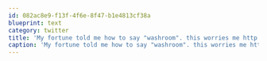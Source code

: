 ```yaml
---
id: 082ac8e9-f13f-4f6e-8f47-b1e4813cf38a
blueprint: text
category: twitter
title: 'My fortune told me how to say "washroom". this worries me http://twitpic.com/43oi2z'
caption: 'My fortune told me how to say "washroom". this worries me http://twitpic.com/43oi2z'
---
```

